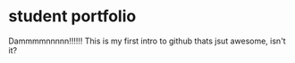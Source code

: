 # student portfolio

Dammmmnnnnn!!!!!!
This is my first intro to github thats jsut awesome, isn't it?